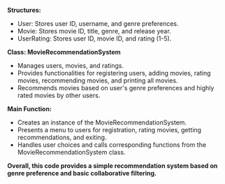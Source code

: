 
**Structures:**

* User: Stores user ID, username, and genre preferences.
* Movie: Stores movie ID, title, genre, and release year.
* UserRating: Stores user ID, movie ID, and rating (1-5).

**Class: MovieRecommendationSystem**

* Manages users, movies, and ratings.
* Provides functionalities for registering users, adding movies, rating movies, recommending movies, and printing all movies.
* Recommends movies based on user's genre preferences and highly rated movies by other users.

**Main Function:**

* Creates an instance of the MovieRecommendationSystem.
* Presents a menu to users for registration, rating movies, getting recommendations, and exiting.
* Handles user choices and calls corresponding functions from the MovieRecommendationSystem class.

**Overall, this code provides a simple recommendation system based on genre preference and basic collaborative filtering.**
